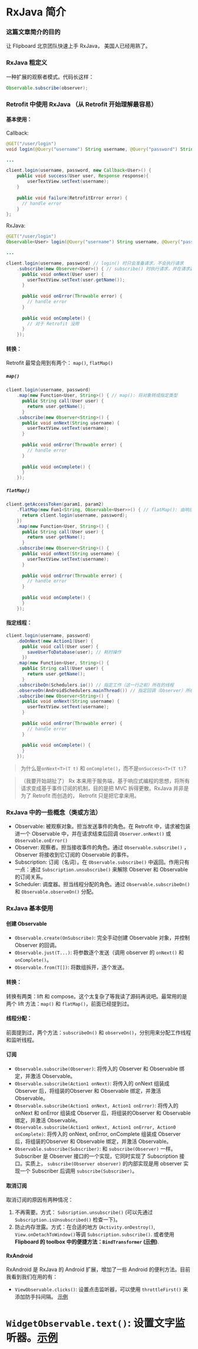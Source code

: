 # RxJava 简介

### 这篇文章简介的目的
让 Flipboard 北京团队快速上手 RxJava， 美国人已经用熟了。

### RxJava 粗定义
一种扩展的观察者模式。代码长这样：

```java
Observable.subscribe(observer);
```

### Retrofit 中使用 RxJava （从 Retrofit 开始理解最容易）
#### 基本使用：

Callback:
```java
@GET("/user/login")
void login(@Query("username") String username, @Query("password") String password, Callback<User> callback);

...

client.login(username, password, new Callback<User>() {
    public void success(User user, Response response){
        userTextView.setText(username);
    }
    
    public void failure(RetrofitError error) {
      // handle error
    }
};
```

RxJava:
```java
@GET("/user/login")
Observable<User> login(@Query("username") String username, @Query("password") String password);

...

client.login(username, password) // login() 时只会准备请求，不会执行请求
    .subscribe(new Observer<User>() { // subscribe() 时执行请求，并在请求返回后回调 onNext() 或 onError()
      public void onNext(User user) {
        userTextView.setText(user.getName());
      }
      
      public void onError(Throwable error) {
        // handle error
      }
      
      public void onComplete() {
        // 对于 Retrofit 没用
      }
    });
```

#### 转换：
Retrofit 最常会用到有两个： `map()`, `flatMap()`

##### `map()`
```java
client.login(username, password)
    .map(new Function<User, String>() { // map(): 将对象转成指定类型
      public String call(User user) {
        return user.getName();
      }
    .subscribe(new Observer<String>() {
      public void onNext(String username) {
        userTextView.setText(username);
      }
      
      public void onError(Throwable error) {
        // handle error
      }
      
      public void onComplete() {
      }
    });
```

##### `flatMap()`
```java
client.getAccessToken(param1, param2)
    .flatMap(new Fun1<String, Observable<User>>() { // flatMap(): 由响应的数据生成新的Observable，常用语请求嵌套
      return client.login(username, password);
    })
    .map(new Function<User, String>() {
      public String call(User user) {
        return user.getName();
      }
    .subscribe(new Observer<String>() {
      public void onNext(String username) {
        userTextView.setText(username);
      }
      
      public void onError(Throwable error) {
        // handle error
      }
      
      public void onComplete() {
      }
    });
```

#### 指定线程：
```java
client.login(username, password)
    .doOnNext(new Action1(User) {
      public void call(User user) {
        saveUserToDatabase(user); // 耗时操作
      }) 
    .map(new Function<User, String>() {
      public String call(User user) {
        return user.getName();
      }
    .subscribeOn(Schedulers.io()) // 指定工作（这一行之前）所在的线程
    .observeOn(AndroidSchedulers.mainThread()) // 指定回调（Observer）所在的线程
    .subscribe(new Observer<String>() {
      public void onNext(String username) {
        userTextView.setText(username);
      }
      
      public void onError(Throwable error) {
        // handle error
      }
      
      public void onComplete() {
      }
    });
```

> 为什么是`onNext<T>(T t)` 和 `onComplete()`，而不是`onSuccess<T>(T t)`?

> （我要开始胡扯了） Rx 本来用于服务端，基于响应式编程的思想，将所有请求变成基于事件订阅的机制，目的是把 MVC 拆得更散。RxJava 并非是为了 Retrofit 而创造的， Retrofit 只是把它拿来用。

### RxJava 中的一些概念（类或方法）
* Observable: 被观察对象。担当发送事件的角色。在 Retrofit 中，请求被包装进一个 Observable 中，并在请求结束后回调 `Observer.onNext()` 或`Observable.onError()`
* Observer: 观察者。担当接收事件的角色。通过 `Observable.subscribe()` ，Observer 将接收到它订阅的 Observable 的事件。
* Subscription: 订阅（名词）。在 `Observable.subscribe()` 中返回。作用只有一点：通过 `Subscription.unsubscribe()` 来解除 Observer 和 Observable 的订阅关系。
* Scheduler: 调度器。担当线程分配的角色。通过 `Observable.subscribeOn()` 和 `Observable.observeOn()` 分配。

### RxJava 基本使用
#### 创建 Observable
* `Observable.create(OnSubscribe)`: 完全手动创建 Observable 对象，并控制 Observer 的回调。
* `Observable.just(T...)`: 将参数逐个发送（调用 observer 的 `onNext()` 和 `onComplete()`。
* `Observable.from(T[])`: 将数组拆开，逐个发送。

#### 转换：
转换有两类：lift 和 compose。这个太复杂了等我读了源码再说吧。最常用的是两个 lift 方法：`map()` 和 `flatMap()`，前面已经提到过。

#### 线程分配：
前面提到过，两个方法：`subscribeOn()` 和 `observeOn()`，分别用来分配工作线程和监听线程。

#### 订阅
* `Observable.subscribe(Observer)`: 将传入的 Observer 和 Observable 绑定，并激活 Observable。
* `Observable.subscribe(Action1 onNext)`: 将传入的 onNext 组装成 Observer 后，将组装的Observer 和 Observable 绑定，并激活 Observable。
* `Observable.subscribe(Action1 onNext, Action1 onError)`: 将传入的 onNext 和 onError 组装成 Observer 后，将组装的Observer 和 Observable 绑定，并激活 Observable。
* `Observable.subscribe(Action1 onNext, Action1 onError, Action0 onComplete)`: 将传入的 onNext, onError, onComplete 组装成 Observer 后，将组装的Observer 和 Observable 绑定，并激活 Observable。
* `Observable.subscribe(Subscriber)`: 和 `subscribe(Observer)` 一样。Subscriber 是 Observer 接口的一个实现，它同时实现了 Subscription 接口。实质上， `subscribe(Observer observer)` 的内部实现是用 observer 实现一个 Subscriber 后调用 `subscribe(Subscriber)`。

#### 取消订阅
取消订阅的原因有两种情况：

1. 不再需要。方式： `Subsription.unsubscribe()` (可以先通过 `Subscription.isUnsubscribed()` 检查一下)。
2. 防止内存泄露。方式：在合适的地方 (`Activity.onDestroy()`, `View.onDetachToWindow()`等调 `Subscription.subscribe()`. 或者使用**Flipboard 的 toolbox 中的便捷方法：`BindTransformer` ([示例](https://github.com/Flipboard/android/blob/cacf09a0b45b1682a9d79a7990f5ed3443af87b4/apps/flipboard/src/main/java/flipboard/gui/section/SectionFragment.java#L1282))**.

#### RxAndroid
RxAndroid 是 RxJava 的 Android 扩展，增加了一些 Android 的便利方法。目前我看到我们在用的有：
* `ViewObservable.clicks()`: 设置点击监听器，可以使用 `throttleFirst()` 来添加防手抖间隔。 [示例](https://github.com/Flipboard/android/blob/17b1ca97d4b0640cd516c0b0ba6c786d52405448/apps/briefing/src/main/java/flipboard/boxer/gui/item/ItemViewHolder.java#L183-L203)
# `WidgetObservable.text()`: 设置文字监听器。[示例](https://github.com/Flipboard/android/blob/b95af6f0e3eb03e85b29694c633192fbe0f7439f/apps/flipboard/src/main/java/flipboard/activities/CreateMagazineActivity.java#L194-L213)
